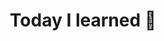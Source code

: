 ---
title: Today I learned 📙
created: 2023-07-26T21:45:14+05:30
updated: 2023-08-17T11:29:41+05:30
draft: true
---